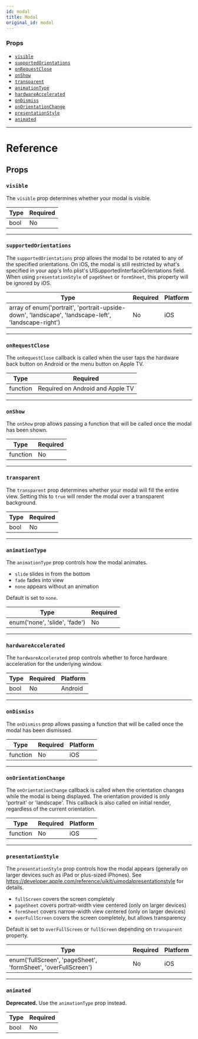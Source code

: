 ```yaml
---
id: modal
title: Modal
original_id: modal
---
```


### Props

- [`visible`](modal.md#visible)
- [`supportedOrientations`](modal.md#supportedorientations)
- [`onRequestClose`](modal.md#onrequestclose)
- [`onShow`](modal.md#onshow)
- [`transparent`](modal.md#transparent)
- [`animationType`](modal.md#animationtype)
- [`hardwareAccelerated`](modal.md#hardwareaccelerated)
- [`onDismiss`](modal.md#ondismiss)
- [`onOrientationChange`](modal.md#onorientationchange)
- [`presentationStyle`](modal.md#presentationstyle)
- [`animated`](modal.md#animated)

---

# Reference

## Props

### `visible`

The `visible` prop determines whether your modal is visible.

| Type | Required |
| ---- | -------- |
| bool | No       |

---

### `supportedOrientations`

The `supportedOrientations` prop allows the modal to be rotated to any of the specified orientations. On iOS, the modal is still restricted by what's specified in your app's Info.plist's UISupportedInterfaceOrientations field. When using `presentationStyle` of `pageSheet` or `formSheet`, this property will be ignored by iOS.

| Type                                                                                                | Required | Platform |
| --------------------------------------------------------------------------------------------------- | -------- | -------- |
| array of enum('portrait', 'portrait-upside-down', 'landscape', 'landscape-left', 'landscape-right') | No       | iOS      |

---

### `onRequestClose`

The `onRequestClose` callback is called when the user taps the hardware back button on Android or the menu button on Apple TV.

| Type     | Required                         |
| -------- | -------------------------------- |
| function | Required on Android and Apple TV |

---

### `onShow`

The `onShow` prop allows passing a function that will be called once the modal has been shown.

| Type     | Required |
| -------- | -------- |
| function | No       |

---

### `transparent`

The `transparent` prop determines whether your modal will fill the entire view. Setting this to `true` will render the modal over a transparent background.

| Type | Required |
| ---- | -------- |
| bool | No       |

---

### `animationType`

The `animationType` prop controls how the modal animates.

- `slide` slides in from the bottom
- `fade` fades into view
- `none` appears without an animation

Default is set to `none`.

| Type                          | Required |
| ----------------------------- | -------- |
| enum('none', 'slide', 'fade') | No       |

---

### `hardwareAccelerated`

The `hardwareAccelerated` prop controls whether to force hardware acceleration for the underlying window.

| Type | Required | Platform |
| ---- | -------- | -------- |
| bool | No       | Android  |

---

### `onDismiss`

The `onDismiss` prop allows passing a function that will be called once the modal has been dismissed.

| Type     | Required | Platform |
| -------- | -------- | -------- |
| function | No       | iOS      |

---

### `onOrientationChange`

The `onOrientationChange` callback is called when the orientation changes while the modal is being displayed. The orientation provided is only 'portrait' or 'landscape'. This callback is also called on initial render, regardless of the current orientation.

| Type     | Required | Platform |
| -------- | -------- | -------- |
| function | No       | iOS      |

---

### `presentationStyle`

The `presentationStyle` prop controls how the modal appears (generally on larger devices such as iPad or plus-sized iPhones). See https://developer.apple.com/reference/uikit/uimodalpresentationstyle for details.

- `fullScreen` covers the screen completely
- `pageSheet` covers portrait-width view centered (only on larger devices)
- `formSheet` covers narrow-width view centered (only on larger devices)
- `overFullScreen` covers the screen completely, but allows transparency

Default is set to `overFullScreen` or `fullScreen` depending on `transparent` property.

| Type                                                           | Required | Platform |
| -------------------------------------------------------------- | -------- | -------- |
| enum('fullScreen', 'pageSheet', 'formSheet', 'overFullScreen') | No       | iOS      |

---

### `animated`

**Deprecated.** Use the `animationType` prop instead.

| Type | Required |
| ---- | -------- |
| bool | No       |
